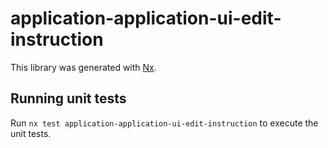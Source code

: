 # application-application-ui-edit-instruction

This library was generated with [Nx](https://nx.dev).

## Running unit tests

Run `nx test application-application-ui-edit-instruction` to execute the unit tests.
